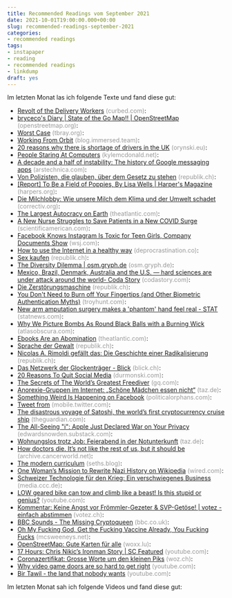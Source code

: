 ```yaml
---
title: Recommended Readings vom September 2021
date: 2021-10-01T19:00:00.000+00:00
slug: recommended-readings-september-2021
categories:
- recommended readings
tags:
- instapaper
- reading
- recommended readings
- linkdump
draft: yes
---
```


Im letzten Monat las ich folgende Texte und fand diese gut:

- [Revolt of the Delivery Workers](https://www.curbed.com/article/nyc-delivery-workers.html) <span style="color: #999999;">(curbed.com)</span>: 
- [bryceco's Diary | State of the Go Map!! | OpenStreetMap](https://www.openstreetmap.org/user/bryceco/diary/397777) <span style="color: #999999;">(openstreetmap.org)</span>: 
- [Worst Case](https://www.tbray.org/ongoing/When/202x/2021/10/08/The-WOrst-Case) <span style="color: #999999;">(tbray.org)</span>: 
- [Working From Orbit](https://blog.immersed.team/working-from-orbit-39bf95a6d385) <span style="color: #999999;">(blog.immersed.team)</span>: 
- [20 reasons why there is shortage of drivers in the UK](https://orynski.eu/20-reasons-why-there-is-shortage-of-drivers-in-the-uk/) <span style="color: #999999;">(orynski.eu)</span>: 
- [People Staring At Computers](https://kylemcdonald.net/psac) <span style="color: #999999;">(kylemcdonald.net)</span>: 
- [A decade and a half of instability: The history of Google messaging apps](https://arstechnica.com/gadgets/2021/08/a-decade-and-a-half-of-instability-the-history-of-google-messaging-apps/) <span style="color: #999999;">(arstechnica.com)</span>: 
- [Von Polizisten, die glauben, über dem Gesetz zu stehen](https://www.republik.ch/2021/10/08/von-polizisten-die-glauben-ueber-dem-gesetz-zu-stehen) <span style="color: #999999;">(republik.ch)</span>: 
- [[Report] To Be a Field of Poppies, By Lisa Wells | Harper's Magazine](https://harpers.org/archive/2021/10/to-be-a-field-of-poppies-natural-organic-reduction-composting-corpse/) <span style="color: #999999;">(harpers.org)</span>: 
- [Die Milchlobby: Wie unsere Milch dem Klima und der Umwelt schadet](https://correctiv.org/top-stories/2021/09/21/die-milchlobby-wie-unsere-milch-klima-und-umwelt-schadet/) <span style="color: #999999;">(correctiv.org)</span>: 
- [The Largest Autocracy on Earth](https://www.theatlantic.com/magazine/archive/2021/11/facebook-authoritarian-hostile-foreign-power/620168/) <span style="color: #999999;">(theatlantic.com)</span>: 
- [A New Nurse Struggles to Save Patients in a New COVID Surge](https://www.scientificamerican.com/article/a-new-nurse-struggles-to-save-patients-in-a-new-covid-surge/) <span style="color: #999999;">(scientificamerican.com)</span>: 
- [Facebook Knows Instagram Is Toxic for Teen Girls, Company Documents Show](https://www.wsj.com/articles/facebook-knows-instagram-is-toxic-for-teen-girls-company-documents-show-11631620739) <span style="color: #999999;">(wsj.com)</span>: 
- [How to use the Internet in a healthy way](https://www.deprocrastination.co/blog/what-healthy-internet-use-looks-like-in-practice) <span style="color: #999999;">(deprocrastination.co)</span>: 
- [Sex kaufen](https://www.republik.ch/2021/10/02/sex-kaufen) <span style="color: #999999;">(republik.ch)</span>: 
- [The Diversity Dilemma | osm.gryph.de](https://osm.gryph.de/2019/12/the-diversity-dilemma/) <span style="color: #999999;">(osm.gryph.de)</span>: 
- [Mexico, Brazil, Denmark, Australia and the U.S. — hard sciences are under attack around the world- Coda Story](https://www.codastory.com/waronscience/attacks-hard-sciences/) <span style="color: #999999;">(codastory.com)</span>: 
- [Die Zerstörungs­maschine](https://www.republik.ch/2021/08/06/die-zerstoerungs-maschine) <span style="color: #999999;">(republik.ch)</span>: 
- [You Don't Need to Burn off Your Fingertips (and Other Biometric Authentication Myths)](https://www.troyhunt.com/you-dont-need-to-burn-off-your-fingertips-and-other-biometric-myths/) <span style="color: #999999;">(troyhunt.com)</span>: 
- [New arm amputation surgery makes a 'phantom' hand feel real - STAT](https://www.statnews.com/2021/09/14/i-can-still-feel-it-new-arm-amputation-surgery-makes-a-phantom-hand-seem-real/) <span style="color: #999999;">(statnews.com)</span>: 
- [Why We Picture Bombs As Round Black Balls with a Burning Wick](http://www.atlasobscura.com/articles/why-we-picture-bombs-as-round-black-balls-with-a-burning-wick) <span style="color: #999999;">(atlasobscura.com)</span>: 
- [Ebooks Are an Abomination](https://www.theatlantic.com/books/archive/2021/09/why-are-ebooks-so-terrible/620068/) <span style="color: #999999;">(theatlantic.com)</span>: 
- [Sprache der Gewalt](https://www.republik.ch/2021/09/21/sprache-der-gewalt) <span style="color: #999999;">(republik.ch)</span>: 
- [Nicolas A. Rimoldi gefällt das: Die Geschichte einer Radikalisierung](https://www.republik.ch/2021/09/17/nicolas-a-rimoldi-gefaellt-das) <span style="color: #999999;">(republik.ch)</span>: 
- [Das Netzwerk der Glockenträger - Blick](https://www.blick.ch/schweiz/wer-hinter-den-freiheitstrychlern-steht-das-stille-netzwerk-der-freiheitstrychler-id16842973.html) <span style="color: #999999;">(blick.ch)</span>: 
- [20 Reasons To Quit Social Media](https://durmonski.com/life-advice/reasons-to-quit-social-media/) <span style="color: #999999;">(durmonski.com)</span>: 
- [The Secrets of The World’s Greatest Freediver](https://www.gq.com/story/freediver-alexey-molchanov-profile) <span style="color: #999999;">(gq.com)</span>: 
- [Anorexie-Gruppen im Internet: „Schöne Mädchen essen nicht“](https://taz.de/!5799572/) <span style="color: #999999;">(taz.de)</span>: 
- [Something Weird Is Happening on Facebook](https://www.politicalorphans.com/something-weird-is-happening-on-facebook/) <span style="color: #999999;">(politicalorphans.com)</span>: 
- [Tweet from](https://mobile.twitter.com/Megafon_RS_Bern/status/1439439311619903488) <span style="color: #999999;">(mobile.twitter.com)</span>: 
- [The disastrous voyage of Satoshi, the world’s first cryptocurrency cruise ship](https://www.theguardian.com/news/2021/sep/07/disastrous-voyage-satoshi-cryptocurrency-cruise-ship-seassteading) <span style="color: #999999;">(theguardian.com)</span>: 
- [The All-Seeing "i": Apple Just Declared War on Your Privacy](https://edwardsnowden.substack.com/p/all-seeing-i) <span style="color: #999999;">(edwardsnowden.substack.com)</span>: 
- [Wohnungslos trotz Job: Feierabend in der Notunterkunft](https://taz.de/!5794140/) <span style="color: #999999;">(taz.de)</span>: 
- [How doctors die. It’s not like the rest of us, but it should be](https://archive.cancerworld.net/featured/how-doctors-die/) <span style="color: #999999;">(archive.cancerworld.net)</span>: 
- [The modern curriculum](https://seths.blog/2021/09/the-modern-curriculum/) <span style="color: #999999;">(seths.blog)</span>: 
- [One Woman’s Mission to Rewrite Nazi History on Wikipedia](https://www.wired.com/story/one-womans-mission-to-rewrite-nazi-history-wikipedia/) <span style="color: #999999;">(wired.com)</span>: 
- [Schweizer Technologie für den Krieg: Ein verschwiegenes Business](https://media.ccc.de/v/wk04-7552-schweizer-technologie-fr-den-krieg-ein-verschwiegenes-business) <span style="color: #999999;">(media.ccc.de)</span>: 
- [LOW geared bike can tow and climb like a beast! Is this stupid or genius?](https://www.youtube.com/watch?v=0z6aY_AsoRM) <span style="color: #999999;">(youtube.com)</span>: 
- [Kommentar: Keine Angst vor Frömmler-Gezeter &amp; SVP-Getöse! | votez - einfach abstimmen](https://votez.ch/kommentar-keine-angst-vor-froemmler-gezeter-svp-getoese/) <span style="color: #999999;">(votez.ch)</span>: 
- [BBC Sounds - The Missing Cryptoqueen](https://www.bbc.co.uk/programmes/p07nkd84) <span style="color: #999999;">(bbc.co.uk)</span>: 
- [Oh My Fucking God, Get the Fucking Vaccine Already, You Fucking Fucks](https://www.mcsweeneys.net/articles/oh-my-fucking-god-get-the-fucking-vaccine-already-you-fucking-fucks) <span style="color: #999999;">(mcsweeneys.net)</span>: 
- [OpenStreetMap: Gute Karten für alle](https://www.woxx.lu/openstreetmap-gute-karten-fuer-alle/) <span style="color: #999999;">(woxx.lu)</span>: 
- [17 Hours: Chris Nikic’s Ironman Story | SC Featured](https://www.youtube.com/watch?v=XsqI-BD2GMs) <span style="color: #999999;">(youtube.com)</span>: 
- [Coronazertifikat: Grosse Worte um den kleinen Piks](https://www.woz.ch/-bc90) <span style="color: #999999;">(woz.ch)</span>: 
- [Why video game doors are so hard to get right](https://www.youtube.com/watch?v=AYEWsLdLmcc) <span style="color: #999999;">(youtube.com)</span>: 
- [Bir Tawil - the land that nobody wants](https://www.youtube.com/watch?v=J5iJSXaVvao) <span style="color: #999999;">(youtube.com)</span>: 

Im letzten Monat sah ich folgende Videos und fand diese gut:
